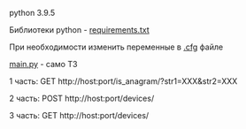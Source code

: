 python 3.9.5

Библиотеки python - [requirements.txt](requirements.txt)

При необходимости изменить переменные в [.cfg](.cfg) файле

[main.py](main.py) - само ТЗ

1 часть: GET http://host:port/is_anagram/?str1=XXX&str2=XXX

2 часть: POST http://host:port/devices/

3 часть: GET http://host:port/devices/
